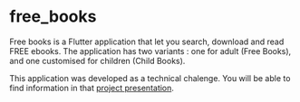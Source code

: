 # free_books

Free books is a Flutter application that let you search, download and read FREE ebooks.
The application has two variants : one for adult (Free Books), and one customised for children (Child Books).

This application was developed as a technical chalenge.
You will be able to find information in that <a href="https://github.com/GONZALEZD/free_books/blob/master/project_presentation.pdf">project presentation</a>.